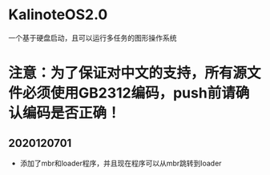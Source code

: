 # KalinoteOS2.0
一个基于硬盘启动，且可以运行多任务的图形操作系统

# 注意：为了保证对中文的支持，所有源文件必须使用GB2312编码，push前请确认编码是否正确！

## 2020120701
- 添加了mbr和loader程序，并且现在程序可以从mbr跳转到loader
